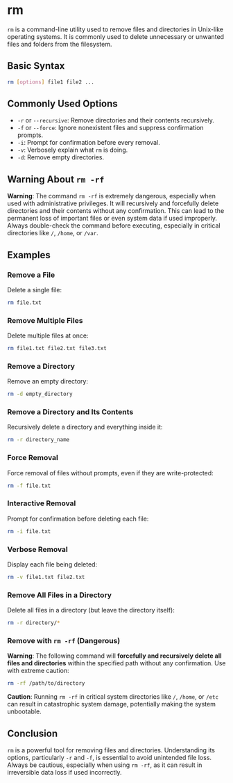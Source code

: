 # rm

`rm` is a command-line utility used to remove files and directories in Unix-like operating systems. It is commonly used to delete unnecessary or unwanted files and folders from the filesystem.

## Basic Syntax

```sh
rm [options] file1 file2 ...
```

## Commonly Used Options

- `-r` or `--recursive`: Remove directories and their contents recursively.
- `-f` or `--force`: Ignore nonexistent files and suppress confirmation prompts.
- `-i`: Prompt for confirmation before every removal.
- `-v`: Verbosely explain what `rm` is doing.
- `-d`: Remove empty directories.

## Warning About `rm -rf`

**Warning**: The command `rm -rf` is extremely dangerous, especially when used with administrative privileges. It will recursively and forcefully delete directories and their contents without any confirmation. This can lead to the permanent loss of important files or even system data if used improperly. Always double-check the command before executing, especially in critical directories like `/`, `/home`, or `/var`.

## Examples

### Remove a File

Delete a single file:

```sh
rm file.txt
```

### Remove Multiple Files

Delete multiple files at once:

```sh
rm file1.txt file2.txt file3.txt
```

### Remove a Directory

Remove an empty directory:

```sh
rm -d empty_directory
```

### Remove a Directory and Its Contents

Recursively delete a directory and everything inside it:

```sh
rm -r directory_name
```

### Force Removal

Force removal of files without prompts, even if they are write-protected:

```sh
rm -f file.txt
```

### Interactive Removal

Prompt for confirmation before deleting each file:

```sh
rm -i file.txt
```

### Verbose Removal

Display each file being deleted:

```sh
rm -v file1.txt file2.txt
```

### Remove All Files in a Directory

Delete all files in a directory (but leave the directory itself):

```sh
rm -r directory/*
```

### Remove with `rm -rf` (Dangerous)

**Warning**: The following command will **forcefully and recursively delete all files and directories** within the specified path without any confirmation. Use with extreme caution:

```sh
rm -rf /path/to/directory
```

**Caution**: Running `rm -rf` in critical system directories like `/`, `/home`, or `/etc` can result in catastrophic system damage, potentially making the system unbootable.

## Conclusion

`rm` is a powerful tool for removing files and directories. Understanding its options, particularly `-r` and `-f`, is essential to avoid unintended file loss. Always be cautious, especially when using `rm -rf`, as it can result in irreversible data loss if used incorrectly.
